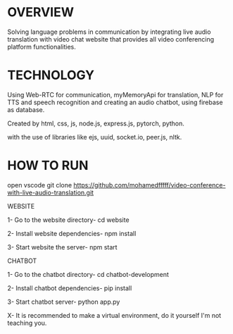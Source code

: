 # OVERVIEW
Solving language problems in communication by integrating live audio translation with video chat website that 
provides all video conferencing platform functionalities.
# TECHNOLOGY
Using Web-RTC for communication, myMemoryApi for translation, NLP for TTS and speech recognition and creating an audio chatbot, using firebase as database.

Created by html, css, js, node.js, express.js, pytorch, python.

with the use of libraries like ejs, uuid, socket.io, peer.js, nltk.
# HOW TO RUN
open vscode
  git clone https://github.com/mohamedfffff/video-conference-with-live-audio-translation.git

WEBSITE

1- Go to the website directory- cd website

2- Install website dependencies- npm install

3- Start website the server- npm start

CHATBOT

1- Go to the chatbot directory- cd chatbot-development

2- Install chatbot dependencies- pip install

3- Start chatbot server- python app.py

X- It is recommended to make a virtual environment, do it yourself I'm not teaching you.

